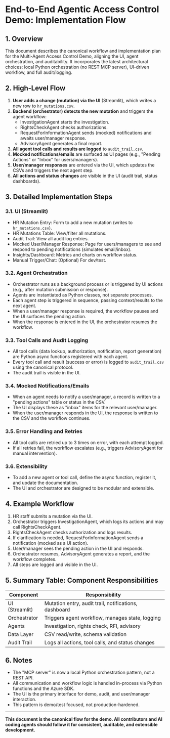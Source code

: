 # End-to-End Agentic Access Control Demo: Implementation Flow

## 1. Overview
This document describes the canonical workflow and implementation plan for the Multi-Agent Access Control Demo, aligning the UI, agent orchestration, and auditability. It incorporates the latest architectural choices: local Python orchestration (no REST MCP server), UI-driven workflow, and full audit/logging.

## 2. High-Level Flow
1. **User adds a change (mutation) via the UI** (Streamlit), which writes a new row to `hr_mutations.csv`.
2. **Backend (orchestrator) detects the new mutation** and triggers the agent workflow:
    - InvestigationAgent starts the investigation.
    - RightsCheckAgent checks authorizations.
    - RequestForInformationAgent sends (mocked) notifications and awaits user/manager response.
    - AdvisoryAgent generates a final report.
3. **All agent tool calls and results are logged** to `audit_trail.csv`.
4. **Mocked notifications/emails** are surfaced as UI pages (e.g., "Pending Actions" or "Inbox" for users/managers).
5. **User/manager responses** are entered via the UI, which updates the CSVs and triggers the next agent step.
6. **All actions and status changes** are visible in the UI (audit trail, status dashboards).

## 3. Detailed Implementation Steps

### 3.1. UI (Streamlit)
- HR Mutation Entry: Form to add a new mutation (writes to `hr_mutations.csv`).
- HR Mutations Table: View/filter all mutations.
- Audit Trail: View all audit log entries.
- Mocked User/Manager Response: Page for users/managers to see and respond to pending notifications (simulates email/inbox).
- Insights/Dashboard: Metrics and charts on workflow status.
- Manual Trigger/Chat: (Optional) For dev/test.

### 3.2. Agent Orchestration
- Orchestrator runs as a background process or is triggered by UI actions (e.g., after mutation submission or response).
- Agents are instantiated as Python classes, not separate processes.
- Each agent step is triggered in sequence, passing context/results to the next agent.
- When a user/manager response is required, the workflow pauses and the UI surfaces the pending action.
- When the response is entered in the UI, the orchestrator resumes the workflow.

### 3.3. Tool Calls and Audit Logging
- All tool calls (data lookup, authorization, notification, report generation) are Python async functions registered with each agent.
- Every tool call and result (success or error) is logged to `audit_trail.csv` using the canonical protocol.
- The audit trail is visible in the UI.

### 3.4. Mocked Notifications/Emails
- When an agent needs to notify a user/manager, a record is written to a "pending actions" table or status in the CSV.
- The UI displays these as "inbox" items for the relevant user/manager.
- When the user/manager responds in the UI, the response is written to the CSV and the workflow continues.

### 3.5. Error Handling and Retries
- All tool calls are retried up to 3 times on error, with each attempt logged.
- If all retries fail, the workflow escalates (e.g., triggers AdvisoryAgent for manual intervention).

### 3.6. Extensibility
- To add a new agent or tool call, define the async function, register it, and update the documentation.
- The UI and orchestrator are designed to be modular and extensible.

## 4. Example Workflow
1. HR staff submits a mutation via the UI.
2. Orchestrator triggers InvestigationAgent, which logs its actions and may call RightsCheckAgent.
3. RightsCheckAgent checks authorization and logs results.
4. If clarification is needed, RequestForInformationAgent sends a notification (mocked as a UI action).
5. User/manager sees the pending action in the UI and responds.
6. Orchestrator resumes, AdvisoryAgent generates a report, and the workflow completes.
7. All steps are logged and visible in the UI.

## 5. Summary Table: Component Responsibilities
| Component         | Responsibility                                    |
|-------------------|---------------------------------------------------|
| UI (Streamlit)    | Mutation entry, audit trail, notifications, dashboard |
| Orchestrator      | Triggers agent workflow, manages state, logging   |
| Agents            | Investigation, rights check, RFI, advisory        |
| Data Layer        | CSV read/write, schema validation                 |
| Audit Trail       | Logs all actions, tool calls, and status changes  |

## 6. Notes
- The "MCP server" is now a local Python orchestration pattern, not a REST API.
- All communication and workflow logic is handled in-process via Python functions and the Azure SDK.
- The UI is the primary interface for demo, audit, and user/manager interaction.
- This pattern is demo/test focused, not production-hardened.

---

**This document is the canonical flow for the demo. All contributors and AI coding agents should follow it for consistent, auditable, and extensible development.**
